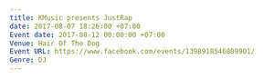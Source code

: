 ```yaml
---
title: KMusic presents JustRap
date: 2017-08-07 18:26:00 +07:00
Event date: 2017-08-12 00:00:00 +07:00
Venue: Hair Of The Dog
Event URL: https://www.facebook.com/events/1398918546809901/
Genre: DJ
---
```


